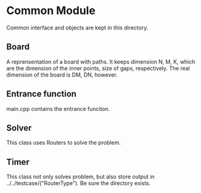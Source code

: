 # Common Module
Common interface and objects are kept in this directory.
## Board
A reprensentation of a board with paths. It keeps dimension N, M, K, which are the dimension of the inner points, size of gaps, respectively. The real dimension of the board is DM, DN, however.
## Entrance function
main.cpp contains the entrance funciton.
## Solver
This class uses Routers to solve the problem.
## Timer
This class not only solves problem, but also store output in ../../testcase/("RouterType"). Be sure the directory exists.
